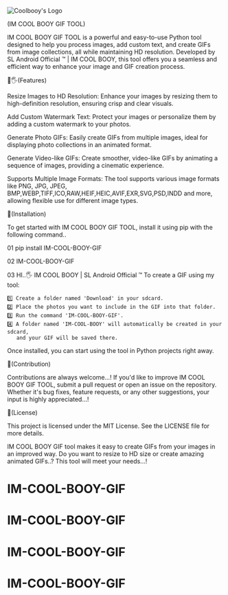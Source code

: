 ![Coolbooy's Logo](https://imgur.com/ipntNDC.jpeg)

(IM COOL BOOY GIF TOOL)


IM COOL BOOY GIF TOOL is a powerful and easy-to-use Python tool designed to help you process images, add custom text, and create GIFs from image collections, all while maintaining HD resolution. Developed by SL Android Official ™ | IM COOL BOOY, this tool offers you a seamless and efficient way to enhance your image and GIF creation process.

🤝🖐(Features)

Resize Images to HD Resolution: Enhance your images by resizing them to high-definition resolution, ensuring crisp and clear visuals.

Add Custom Watermark Text: Protect your images or personalize them by adding a custom watermark to your photos.

Generate Photo GIFs: Easily create GIFs from multiple images, ideal for displaying photo collections in an animated format.

Generate Video-like GIFs: Create smoother, video-like GIFs by animating a sequence of images, providing a cinematic experience.

Supports Multiple Image Formats: The tool supports various image formats like PNG, JPG, JPEG, BMP,WEBP,TIFF,ICO,RAW,HEIF,HEIC,AVIF,EXR,SVG,PSD,INDD and more, allowing flexible use for different image types.

🤝(️Installation)

To get started with IM COOL BOOY GIF TOOL, install it using pip with the following command..

01 pip install IM-COOL-BOOY-GIF

02 IM-COOL-BOOY-GIF

03 HI..🖐 IM COOL BOOY | SL Android Official ™
    To create a GIF using my tool:

    1️⃣ Create a folder named 'Download' in your sdcard.
    2️⃣ Place the photos you want to include in the GIF into that folder.
    3️⃣ Run the command 'IM-COOL-BOOY-GIF'.
    4️⃣ A folder named 'IM-COOL-BOOY' will automatically be created in your sdcard,
       and your GIF will be saved there.

Once installed, you can start using the tool in Python projects right away.

🤝(Contribution)

Contributions are always welcome...! If you'd like to improve IM COOL BOOY GIF TOOL, submit a pull request or open an issue on the repository. Whether it's bug fixes, feature requests, or any other suggestions, your input is highly appreciated...!

🤝(License)

This project is licensed under the MIT License. See the LICENSE file for more details.


IM COOL BOOY GIF tool makes it easy to create GIFs from your images in an improved way. Do you want to resize to HD size or create amazing animated GIFs..? This tool will meet your needs...!
# IM-COOL-BOOY-GIF
# IM-COOL-BOOY-GIF
# IM-COOL-BOOY-GIF
# IM-COOL-BOOY-GIF
